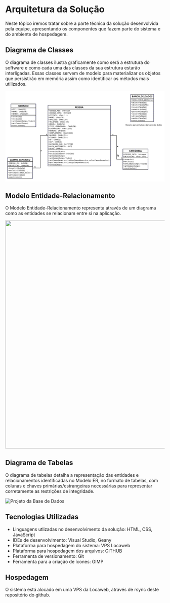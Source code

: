 # Arquitetura da Solução

Neste tópico iremos tratar sobre a parte técnica da solução desenvolvida pela equipe, apresentando os componentes que fazem parte do sistema e do ambiente de hospedagem.

## Diagrama de Classes

O diagrama de classes ilustra graficamente como será a estrutura do software e como cada uma das classes da sua estrutura estarão interligadas. Essas classes servem de modelo para materializar os objetos que persistirão em memória assim como identificar os métodos mais utilizados.

![Diagrama de Classes](img/Diagrama_Classe.png)

## Modelo Entidade-Relacionamento 

O Modelo Entidade-Relacionamento representa através de um diagrama como as entidades se relacionam entre si na aplicação.

<p align="center">
<img width="1280" height="720" src="img/ER.png">
</p>

## Diagrama de Tabelas

O diagrama de tabelas detalha a representação das entidades e relacionamentos identificadas no Modelo ER, no formato de tabelas, com colunas e chaves primárias/estrangeiras necessárias para representar corretamente as restrições de integridade.
 
![Projeto da Base de Dados](img/BDD.png)

## Tecnologias Utilizadas

- Linguagens utlizadas no desenvolvimento da solução: HTML, CSS, JavaScript
- IDEs de desenvolvimento: Visual Studio, Geany
- Plataforma para hospedagem do sistema: VPS Locaweb
- Plataforma para hospedagem dos arquivos: GITHUB
- Ferramenta de versionamento: Git
- Ferramenta para a criação de ícones: GIMP

## Hospedagem
O sistema está alocado em uma VPS da Locaweb, através de rsync deste repositório do github.

